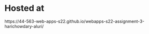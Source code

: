 <h1>Hosted at</h1> https://44-563-web-apps-s22.github.io/webapps-s22-assignment-3-harichowdary-aluri/